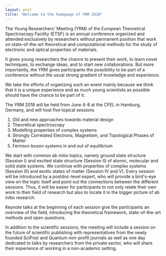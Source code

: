 ```yaml
---
layout: post
title: "Welcome to the homepage of YRM 2018"
---
```


The Young Researchers' Meeting (YRM) of the European Theoretical 
Spectroscopy Facility (ETSF) is an annual conference organized and 
attended exclusively by researchers without permanent position that 
work on state-of-the-art theoretical and computational methods for the 
study of electronic and optical properties of materials. 

It gives young researchers the chance to present their work, to learn 
novel techniques, to exchange ideas, and to start new collaborations. 
But more importantly, the YRM gives participants the possibility 
to be part of a conference without the usual strong gradient of knowledge 
and experience. 

We take the efforts of organizing such an event mainly 
because we think that it is a unique experience and as much young 
scientists as possible should have the chance to be part of it.


The YRM 2018 will be held from June 4-8 at the CFEL in Hamburg, Germany, 
and will host five topical sessions

<ol>
<li> Old and new approaches towards material design</li>
<li> Theoretical spectroscopy    </li>
<li> Modelling properties of complex systems </li>
<li> Strongly Correlated Electrons, Magnetism, and Topological Phases of 
Matter </li>
<li> Fermion-boson systems in and out of equilibrium </li>
</ol>

We start with common ab initio topics, namely ground state structure (Session I) and excited state structure (Session II) of atomic, molecular and solid state systems. We continue with properties of complex systems (Session III) and exotic states of matter (Session IV and V). Every session will be introduced by a postdoc-level expert, who will provide a bird's-eye view on the topic itself and point out the connections between the different sessions. Thus, it will be easier for participants to not only relate their own work to their field of research but also to locate it in the bigger picture of ab initio research.


Keynote talks at the beginning of each session give the participants an overview of the field, introducing the theoretical framework, state-of-the-art methods and open questions.

In addition to the scientific sessions, the meeting will include a session on the future of scientific publishing with representatives from the newly founded SciPost and Quantum non-profit journals as well as one day dedicated to talks by researchers from the private sector, who will share their experience of working in a non-academic setting.
